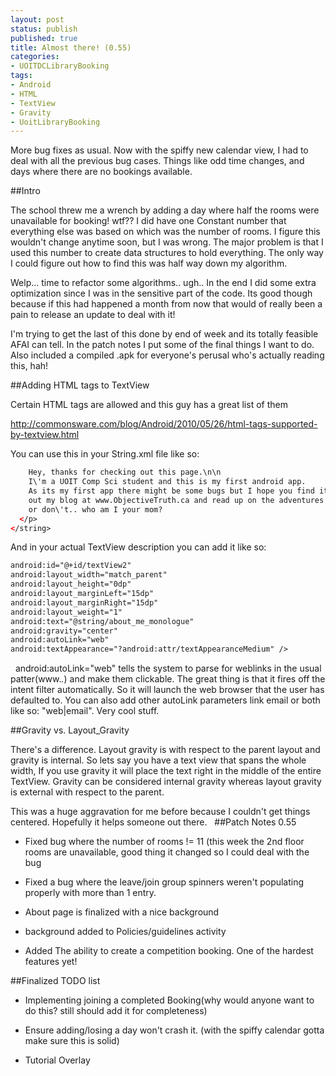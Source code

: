 ```yaml
---
layout: post
status: publish
published: true
title: Almost there! (0.55)
categories:
- UOITDCLibraryBooking
tags:
- Android
- HTML
- TextView
- Gravity
- UoitLibraryBooking
---
```

More bug fixes as usual. Now with the spiffy new calendar view, I had
to deal with all the previous bug cases. Things like odd time changes,
and days where there are no bookings available.

##Intro

The school threw me a wrench by adding a day where half the rooms
were unavailable for booking! wtf?? I did have one Constant number that
everything else was based on which was the number of rooms. I figure
this wouldn't change anytime soon, but I was wrong. The major problem is
that I used this number to create data structures to hold everything.
The only way I could figure out how to find this was half way down my
algorithm. 

Welp... time to refactor some algorithms.. ugh.. In the end I
did some extra optimization since I was in the sensitive part of the
code. Its good though because if this had happened a month from now that
would of really been a pain to release an update to deal with it!

I'm trying to get the last of this done by end of week and its totally
feasible AFAI can tell. In the patch notes I put some of the final
things I want to do. Also included a compiled .apk for everyone's
perusal who's actually reading this, hah!

##Adding HTML tags to TextView

Certain HTML tags are allowed and this guy has a great list of them

http://commonsware.com/blog/Android/2010/05/26/html-tags-supported-by-textview.html

You can use this in your String.xml file like so:

```xml
    Hey, thanks for checking out this page.\n\n
    I\'m a UOIT Comp Sci student and this is my first android app.
    As its my first app there might be some bugs but I hope you find it actually useful since the old booking system is so archaic.\n\n If you\'re interested you can check
    out my blog at www.ObjectiveTruth.ca and read up on the adventures of getting this thing off the ground. If you have any comments or suggestions feel free to comment there.\n
    or don\'t.. who am I your mom?
  </p>
</string>
```

And in your actual TextView description you can add it like so:

```xml
android:id="@+id/textView2"
android:layout_width="match_parent"
android:layout_height="0dp"
android:layout_marginLeft="15dp"
android:layout_marginRight="15dp"
android:layout_weight="1"
android:text="@string/about_me_monologue"
android:gravity="center"
android:autoLink="web"
android:textAppearance="?android:attr/textAppearanceMedium" />
```
 
android:autoLink="web" tells the system to parse for weblinks in the usual patter(www.*.*) and make them clickable. The great thing is that it fires off the intent filter automatically. So it will launch the web browser that the user has defaulted to. You can also add other autoLink parameters link email or both like so: "web|email". Very cool stuff.

##Gravity vs. Layout_Gravity

There's a difference. Layout gravity is with respect to the parent layout and gravity is internal. So lets say you have a text view that spans the whole width, If you use gravity it will place the text right in the middle of the entire TextView. Gravity can be considered internal gravity whereas layout gravity is external with respect to the parent.

This was a huge aggravation for me before because I couldn't get things centered. Hopefully it helps someone out there.
 
##Patch Notes 0.55

* Fixed bug where the number of rooms != 11 (this week the 2nd floor rooms are unavailable, good thing it changed so I could deal with the bug

* Fixed a bug where the leave/join group spinners weren't populating properly with more than 1 entry.

* About page is finalized with a nice background

* background added to Policies/guidelines activity

* Added The ability to create a competition booking. One of the hardest features yet!

##Finalized TODO list

* Implementing joining a completed Booking(why would anyone want to do this? still should add it for completeness)

* Ensure adding/losing a day won't crash it. (with the spiffy calendar gotta make sure this is solid)

* Tutorial Overlay
